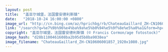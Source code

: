 ```yaml
---
layout: post
title:  "盖亚尔城堡，法国雷安德利斯镇"
date:   "2018-10-24 16:00:00 +0800"
image_url: "http://cn.bing.com/az/hprichbg/rb/ChateauGaillard_ZH-CN10606001857_1920x1080.jpg"
link: "/search?q=%e7%9b%96%e4%ba%9a%e5%b0%94%e5%9f%8e%e5%a0%a1&form=hpcapt&mkt=zh-cn"
copyright: "盖亚尔城堡，法国雷安德利斯镇 (© Francis Cormon/age fotostock)"
image_hash: "d28b1100461608ba2b95d5b8ba9038ea"
image_filename: "ChateauGaillard_ZH-CN10606001857_1920x1080.jpg"
---
```

